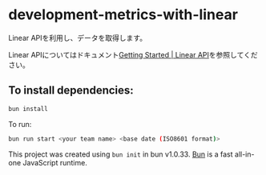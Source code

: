 # development-metrics-with-linear

Linear APIを利用し、データを取得します。

Linear APIについてはドキュメント[Getting Started | Linear API](https://developers.linear.app/docs/sdk/getting-started)を参照してください。

## To install dependencies:

```bash
bun install
```

To run:

```bash
bun run start <your team name> <base date (ISO8601 format)>
```

This project was created using `bun init` in bun v1.0.33. [Bun](https://bun.sh) is a fast all-in-one JavaScript runtime.
